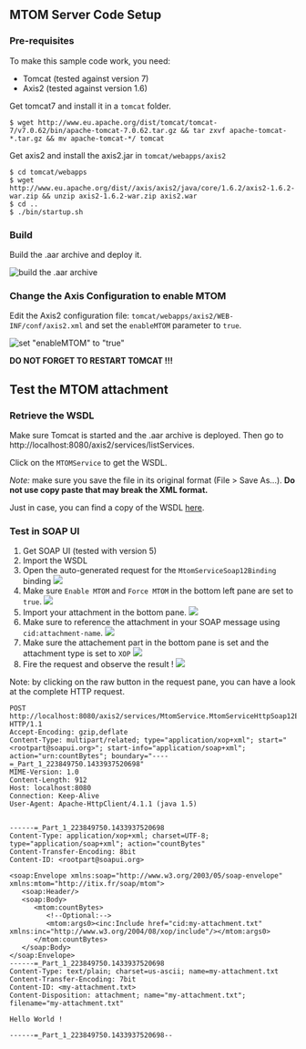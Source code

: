 ## MTOM Server Code Setup

### Pre-requisites

To make this sample code work, you need: 
 - Tomcat (tested against version 7)
 - Axis2 (tested against version 1.6)

Get tomcat7 and install it in a `tomcat` folder. 
```
$ wget http://www.eu.apache.org/dist/tomcat/tomcat-7/v7.0.62/bin/apache-tomcat-7.0.62.tar.gz && tar zxvf apache-tomcat-*.tar.gz && mv apache-tomcat-*/ tomcat
```

Get axis2 and install the axis2.jar in `tomcat/webapps/axis2`

```
$ cd tomcat/webapps
$ wget http://www.eu.apache.org/dist//axis/axis2/java/core/1.6.2/axis2-1.6.2-war.zip && unzip axis2-1.6.2-war.zip axis2.war
$ cd ..
$ ./bin/startup.sh
```

### Build

Build the .aar archive and deploy it. 

![build the .aar archive](./build.png "build the .aar archive")

### Change the Axis Configuration to enable MTOM

Edit the Axis2 configuration file: `tomcat/webapps/axis2/WEB-INF/conf/axis2.xml` and set the `enableMTOM` parameter to `true`.

![set "enableMTOM" to "true"](./enable-mtom.png "enable mtom")

**DO NOT FORGET TO RESTART TOMCAT !!!**

## Test the MTOM attachment

### Retrieve the WSDL

Make sure Tomcat is started and the .aar archive is deployed. Then go to http://localhost:8080/axis2/services/listServices. 

Click on the `MTOMService` to get the WSDL. 

*Note:* make sure you save the file in its original format (File > Save As...). **Do not use copy paste that may break the XML format.**

Just in case, you can find a copy of the WSDL [here](./wsdl/MtomService.wsdl).


### Test in SOAP UI

1. Get SOAP UI (tested with version 5) 
2. Import the WSDL
3. Open the auto-generated request for the `MtomServiceSoap12Binding` binding
   ![](./binding.png)
4. Make sure `Enable MTOM` and `Force MTOM` in the bottom left pane are set to `true`. 
   ![](./mtom-soapui.png)
5. Import your attachment in the bottom pane. 
   ![](./attach-soapui.png)
6. Make sure to reference the attachment in your SOAP message using `cid:attachment-name`. 
   ![](./soap-soapui.png)
7. Make sure the attachement part in the bottom pane is set and the attachment type is set to `XOP`
   ![](./attach-soapui.png)
8. Fire the request and observe the result ! 
   ![](./soap-result.png)

Note: by clicking on the raw button in the request pane, you can have a look at the complete HTTP request. 

```
POST http://localhost:8080/axis2/services/MtomService.MtomServiceHttpSoap12Endpoint/ HTTP/1.1
Accept-Encoding: gzip,deflate
Content-Type: multipart/related; type="application/xop+xml"; start="<rootpart@soapui.org>"; start-info="application/soap+xml"; action="urn:countBytes"; boundary="----=_Part_1_223849750.1433937520698"
MIME-Version: 1.0
Content-Length: 912
Host: localhost:8080
Connection: Keep-Alive
User-Agent: Apache-HttpClient/4.1.1 (java 1.5)


------=_Part_1_223849750.1433937520698
Content-Type: application/xop+xml; charset=UTF-8; type="application/soap+xml"; action="countBytes"
Content-Transfer-Encoding: 8bit
Content-ID: <rootpart@soapui.org>

<soap:Envelope xmlns:soap="http://www.w3.org/2003/05/soap-envelope" xmlns:mtom="http://itix.fr/soap/mtom">
   <soap:Header/>
   <soap:Body>
      <mtom:countBytes>
         <!--Optional:-->
         <mtom:args0><inc:Include href="cid:my-attachment.txt" xmlns:inc="http://www.w3.org/2004/08/xop/include"/></mtom:args0>
      </mtom:countBytes>
   </soap:Body>
</soap:Envelope>
------=_Part_1_223849750.1433937520698
Content-Type: text/plain; charset=us-ascii; name=my-attachment.txt
Content-Transfer-Encoding: 7bit
Content-ID: <my-attachment.txt>
Content-Disposition: attachment; name="my-attachment.txt"; filename="my-attachment.txt"

Hello World !

------=_Part_1_223849750.1433937520698--
```

